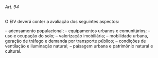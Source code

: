 
###### Art. 94
O EIV deverá conter a avaliação dos seguintes aspectos:

– adensamento populacional;
– equipamentos urbanos e comunitários;
– uso e ocupação do solo;
– valorização imobiliária;
– mobilidade urbana, geração de tráfego e demanda por transporte público;
– condições de ventilação e iluminação natural;
– paisagem urbana e patrimônio natural e cultural.
